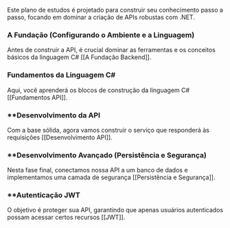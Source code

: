 
Este plano de estudos é projetado para construir seu conhecimento passo a passo, focando em dominar a criação de APIs robustas com .NET.


### **A Fundação (Configurando o Ambiente e a Linguagem)**

Antes de construir a API, é crucial dominar as ferramentas e os conceitos básicos da linguagem C# [[A Fundação Backend]].

### **Fundamentos da Linguagem C#**

Aqui, você aprenderá os blocos de construção da linguagem C# [[Fundamentos API]].

### **Desenvolvimento da API

Com a base sólida, agora vamos construir o serviço que responderá às requisições [[Desenvolvimento API]].


### **Desenvolvimento Avançado (Persistência e Segurança)

Nesta fase final, conectamos nossa API a um banco de dados e implementamos uma camada de segurança [[Persistência e Segurança]].

### **Autenticação JWT

O objetivo é proteger sua API, garantindo que apenas usuários autenticados possam acessar certos recursos [[JWT]].
